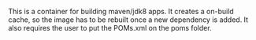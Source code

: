 

This is a container for building maven/jdk8 apps.
It creates a on-build cache, so the image has to be rebuilt once a new dependency is added.
It also requires the user to put the POMs.xml on the poms folder.

